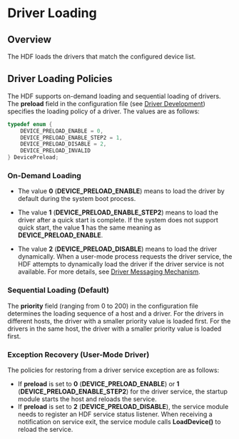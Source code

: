 # Driver Loading

## Overview

The HDF loads the drivers that match the configured device list.

## Driver Loading Policies

The HDF supports on-demand loading and sequential loading of drivers. The **preload** field in the configuration file (see [Driver Development](../driver/driver-hdf-development.md)) specifies the loading policy of a driver. The values are as follows:

```c
typedef enum {
    DEVICE_PRELOAD_ENABLE = 0,
    DEVICE_PRELOAD_ENABLE_STEP2 = 1,
    DEVICE_PRELOAD_DISABLE = 2,
    DEVICE_PRELOAD_INVALID
} DevicePreload;
```

### On-Demand Loading

- The value **0** (**DEVICE_PRELOAD_ENABLE**) means to load the driver by default during the system boot process.

- The value **1** (**DEVICE_PRELOAD_ENABLE_STEP2**) means to load the driver after a quick start is complete. If the system does not support quick start, the value **1** has the same meaning as **DEVICE_PRELOAD_ENABLE**.

- The value **2** (**DEVICE_PRELOAD_DISABLE**) means to load the driver dynamically. When a user-mode process requests the driver service, the HDF attempts to dynamically load the driver if the driver service is not available. For more details, see [Driver Messaging Mechanism](../driver/driver-hdf-message-management.md).

### Sequential Loading (Default)

The **priority** field (ranging from 0 to 200) in the configuration file determines the loading sequence of a host and a driver. For the drivers in different hosts, the driver with a smaller priority value is loaded first. For the drivers in the same host, the driver with a smaller priority value is loaded first.

### Exception Recovery (User-Mode Driver)
The policies for restoring from a driver service exception are as follows:
- If **preload** is set to **0** (**DEVICE_PRELOAD_ENABLE**) or **1** (**DEVICE_PRELOAD_ENABLE_STEP2**) for the driver service, the startup module starts the host and reloads the service.
- If **preload** is set to **2** (**DEVICE_PRELOAD_DISABLE**), the service module needs to register an HDF service status listener. When receiving a notification on service exit, the service module calls **LoadDevice()** to reload the service.
